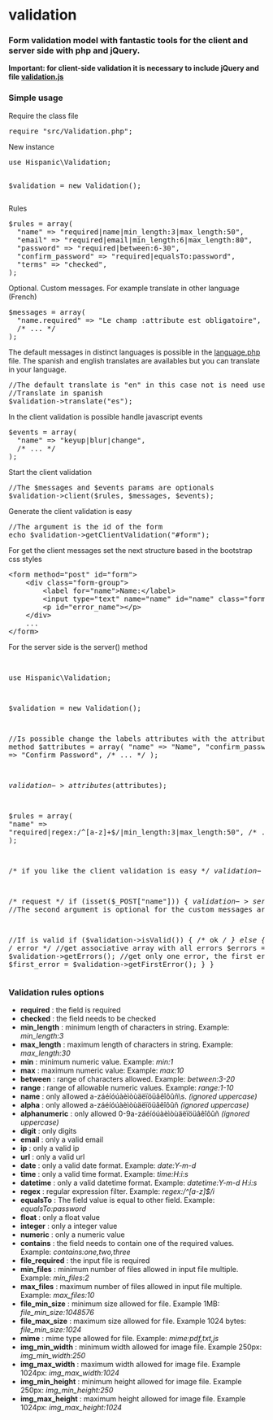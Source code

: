 # validation

<h3>Form validation model with fantastic tools for the client and server side with php and jQuery.</h3>

<strong>Important: for client-side validation it is necessary to include jQuery and file <a href="https://github.com/hispanicode/validation/tree/master/js">validation.js</a></strong>

<h3>Simple usage</h3>

<p>Require the class file</p>
<div class="highlight highlight-source-php">
<pre>
require "src/Validation.php";
</pre>
</div>

<p>New instance</p>
<div class="highlight highlight-source-php">
<pre>
use Hispanic\Validation;

$validation = new Validation();
</pre>
</div>

<p>Rules</p>
<div class="highlight highlight-source-php">
<pre>
$rules = array(
  "name" => "required|name|min_length:3|max_length:50",
  "email" => "required|email|min_length:6|max_length:80",
  "password" => "required|between:6-30",
  "confirm_password" => "required|equalsTo:password",
  "terms" => "checked",
);
</pre>
</div>

<p>Optional. Custom messages. For example translate in other language (French)</p>
<div class="highlight highlight-source-php">
<pre>
$messages = array(
  "name.required" => "Le champ :attribute est obligatoire",
  /* ... */
);
</pre>
</div>

<p>The default messages in distinct languages is possible in the <a href="https://github.com/hispanicode/validation/tree/master/src/translate">language.php</a> file. The spanish and english translates are availables but you can translate in your language.</p>

<div class="highlight highlight-source-php">
<pre>
//The default translate is "en" in this case not is need use the translate method.
//Translate in spanish
$validation->translate("es");
</pre>
</div>

<p>In the client validation is possible handle javascript events</p>
<div class="highlight highlight-source-php">
<pre>
$events = array(
  "name" => "keyup|blur|change",
  /* ... */
);
</pre>
</div>

<p>Start the client validation</p>
<div class="highlight highlight-source-php">
<pre>
//The $messages and $events params are optionals
$validation->client($rules, $messages, $events);
</pre>
</div>

<p>Generate the client validation is easy</p>
<div class="highlight highlight-source-php">
<pre>
//The argument is the id of the form
echo $validation->getClientValidation("#form");
</pre>
</div>

<p>For get the client messages set the next structure based in the bootstrap css styles</p>
<div class="highlight highlight-source-html">
<pre>
&lt;form method="post" id="form"&gt;
    &lt;div class="form-group"&gt;
        &lt;label for="name"&gt;Name:&lt;/label&gt;
        &lt;input type="text" name="name" id="name" class="form-control" value="" /&gt;
        &lt;p id="error_name"&gt;&lt;/p&gt;
    &lt;/div&gt;
    ...
&lt;/form&gt;
</pre>
</div>

<p>For the server side is the server() method</p>
<div class="highlight highlight-source-php">
<pre>

use Hispanic\Validation;

$validation = new Validation();

//Is possible change the labels attributes with the attribute() method
$attributes = array(
  "name" => "Name",
  "confirm_password" => "Confirm Password",
  /* ... */
);

$validation->attributes($attributes);

$rules = array(
  "name" => "required|regex:/^[a-z]+$/|min_length:3|max_length:50",
  /* ... */
);

/* if you like the client validation is easy */
$validation->client($rules);

/* request */
if (isset($_POST["name"])) {
  $validation->server($rules); //The second argument is optional for the custom messages array
  
  //If is valid
  if ($validation->isValid()) {
      /* ok */
  } else {
    /* error */
    //get associative array with all errors
    $errors = $validation->getErrors();
    //get only one error, the first error.
    $first_error = $validation->getFirstError();
  }
}
</pre>
</div>

<h3>Validation rules options</h3>
<ul>
  <li><strong>required</strong> : the field is required</li>
  <li><strong>checked</strong> : the field needs to be checked</li>
  <li><strong>min_length</strong> : minimum length of characters in string. Example: <i>min_length:3</i></li>
  <li><strong>max_length</strong> :  maximum length of characters in string. Example: <i>max_length:30</i></li>
  <li><strong>min</strong> : minimum numeric value. Example: <i>min:1</i></li>
  <li><strong>max</strong> : maximum numeric value: Example: <i>max:10</i></li>
  <li><strong>between</strong> : range of characters allowed. Example: <i>between:3-20</i></li>
  <li><strong>range</strong> : range of allowable numeric values. Example: <i>range:1-10</i></li>
  <li><strong>name</strong> : only allowed a-záéíóúàèìòùäëïöüâêîôûñ\s. <i>(ignored uppercase)</i></li>
  <li><strong>alpha</strong> : only allowed a-záéíóúàèìòùäëïöüâêîôûñ <i>(ignored uppercase)</i></li>
  <li><strong>alphanumeric</strong> : only allowed 0-9a-záéíóúàèìòùäëïöüâêîôûñ <i>(ignored uppercase)</i></li>
  <li><strong>digit</strong> : only digits</li>
  <li><strong>email</strong> : only a valid email</li>
  <li><strong>ip</strong> : only a valid ip</li>
  <li><strong>url</strong> : only a valid url</li>
  <li><strong>date</strong> : only a valid date format. Example: <i>date:Y-m-d</i></li>
  <li><strong>time</strong> : only a valid time format. Example: <i>time:H:i:s</i></li>
  <li><strong>datetime</strong> : only a valid datetime format. Example: <i>datetime:Y-m-d H:i:s</i></li>
  <li><strong>regex</strong> : regular expression filter. Example: <i>regex:/^[a-z]$/i</i></li>
  <li><strong>equalsTo</strong> : The field value is equal to other field. Example: <i>equalsTo:password</i></li>
  <li><strong>float</strong> : only a float value</li>
  <li><strong>integer</strong> : only a integer value</li>
  <li><strong>numeric</strong> : only a numeric value</li>
  <li><strong>contains</strong> : the field needs to contain one of the required values. Example: <i>contains:one,two,three</i></li>
  <li><strong>file_required</strong> : the input file is required</li>
  <li><strong>min_files</strong> : minimum number of files allowed in input file multiple. Example: <i>min_files:2</i></li>
  <li><strong>max_files</strong> : maximum number of files allowed in input file multiple. Example: <i>max_files:10</i></li>
  <li><strong>file_min_size</strong> : minimum size allowed for file. Example 1MB: <i>file_min_size:1048576</i></li>
  <li><strong>file_max_size</strong> : maximum size allowed for file. Example 1024 bytes: <i>file_min_size:1024</i></li>
  <li><strong>mime</strong> : mime type allowed for file. Example: <i>mime:pdf,txt,js</i></li>
  <li><strong>img_min_width</strong> : minimum width allowed for image file. Example 250px: <i>img_min_width:250</i></li>
  <li><strong>img_max_width</strong> : maximum width allowed for image file. Example 1024px: <i>img_max_width:1024</i></li>
  <li><strong>img_min_height</strong> : minimum height allowed for image file. Example 250px: <i>img_min_height:250</i></li>
  <li><strong>img_max_height</strong> : maximum height allowed for image file. Example 1024px: <i>img_max_height:1024</i></li>
</ul>





